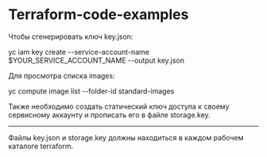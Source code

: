 # Terraform-code-examples

Чтобы сгенерировать ключ key.json:

yc iam key create --service-account-name $YOUR_SERVICE_ACCOUNT_NAME --output key.json

Для просмотра списка images:

yc compute image list --folder-id standard-images

Также необходимо создать статический ключ доступа к своему сервисному аккаунту и прописать его в файле storage.key.

---

Файлы key.json и storage.key должны находиться в каждом рабочем каталоге terraform.
